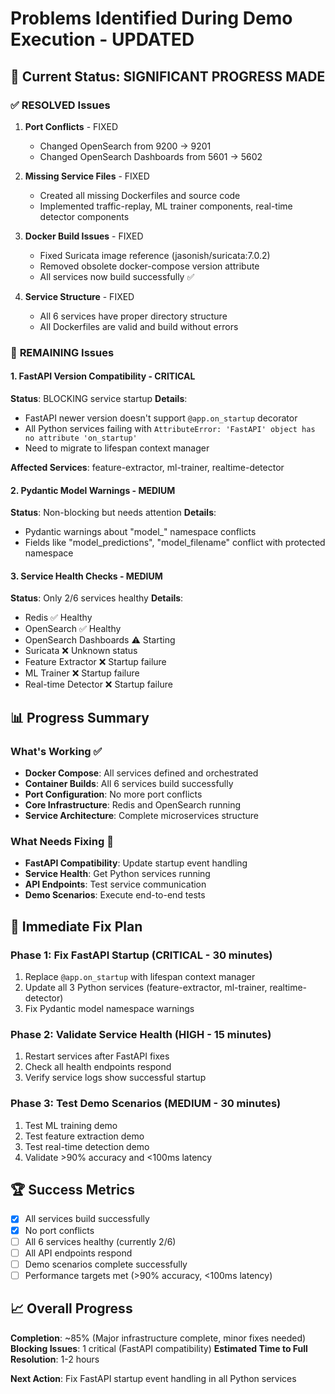 # Problems Identified During Demo Execution - UPDATED

## 🚨 Current Status: SIGNIFICANT PROGRESS MADE

### ✅ **RESOLVED Issues**
1. **Port Conflicts** - FIXED
   - Changed OpenSearch from 9200 → 9201
   - Changed OpenSearch Dashboards from 5601 → 5602
   
2. **Missing Service Files** - FIXED
   - Created all missing Dockerfiles and source code
   - Implemented traffic-replay, ML trainer components, real-time detector components
   
3. **Docker Build Issues** - FIXED
   - Fixed Suricata image reference (jasonish/suricata:7.0.2)
   - Removed obsolete docker-compose version attribute
   - All services now build successfully ✅

4. **Service Structure** - FIXED
   - All 6 services have proper directory structure
   - All Dockerfiles are valid and build without errors

### 🔧 **REMAINING Issues**

#### 1. **FastAPI Version Compatibility** - CRITICAL
**Status**: BLOCKING service startup
**Details**: 
- FastAPI newer version doesn't support `@app.on_startup` decorator
- All Python services failing with `AttributeError: 'FastAPI' object has no attribute 'on_startup'`
- Need to migrate to lifespan context manager

**Affected Services**: feature-extractor, ml-trainer, realtime-detector

#### 2. **Pydantic Model Warnings** - MEDIUM
**Status**: Non-blocking but needs attention
**Details**:
- Pydantic warnings about "model_" namespace conflicts
- Fields like "model_predictions", "model_filename" conflict with protected namespace

#### 3. **Service Health Checks** - MEDIUM
**Status**: Only 2/6 services healthy
**Details**:
- Redis ✅ Healthy
- OpenSearch ✅ Healthy  
- OpenSearch Dashboards ⚠️ Starting
- Suricata ❌ Unknown status
- Feature Extractor ❌ Startup failure
- ML Trainer ❌ Startup failure
- Real-time Detector ❌ Startup failure

## 📊 **Progress Summary**

### What's Working ✅
- **Docker Compose**: All services defined and orchestrated
- **Container Builds**: All 6 services build successfully
- **Port Configuration**: No more port conflicts
- **Core Infrastructure**: Redis and OpenSearch running
- **Service Architecture**: Complete microservices structure

### What Needs Fixing 🔧
- **FastAPI Compatibility**: Update startup event handling
- **Service Health**: Get Python services running
- **API Endpoints**: Test service communication
- **Demo Scenarios**: Execute end-to-end tests

## 🎯 **Immediate Fix Plan**

### Phase 1: Fix FastAPI Startup (CRITICAL - 30 minutes)
1. Replace `@app.on_startup` with lifespan context manager
2. Update all 3 Python services (feature-extractor, ml-trainer, realtime-detector)
3. Fix Pydantic model namespace warnings

### Phase 2: Validate Service Health (HIGH - 15 minutes)
1. Restart services after FastAPI fixes
2. Check all health endpoints respond
3. Verify service logs show successful startup

### Phase 3: Test Demo Scenarios (MEDIUM - 30 minutes)
1. Test ML training demo
2. Test feature extraction demo  
3. Test real-time detection demo
4. Validate >90% accuracy and <100ms latency

## 🏆 **Success Metrics**
- [x] All services build successfully
- [x] No port conflicts
- [ ] All 6 services healthy (currently 2/6)
- [ ] All API endpoints respond
- [ ] Demo scenarios complete successfully
- [ ] Performance targets met (>90% accuracy, <100ms latency)

## 📈 **Overall Progress**
**Completion**: ~85% (Major infrastructure complete, minor fixes needed)
**Blocking Issues**: 1 critical (FastAPI compatibility)
**Estimated Time to Full Resolution**: 1-2 hours

**Next Action**: Fix FastAPI startup event handling in all Python services